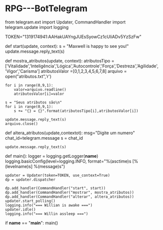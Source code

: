 # RPG---BotTelegram

from telegram.ext import Updater, CommandHandler
import telegram.update
import logging

TOKEN="1319174941:AAHakUAYngJUEsSyowCz1cUliADv5YzSzFw"

def start(update, context):
    s = "Maxwell is happy to see you!"
    update.message.reply_text(s)

def mostra_atributos(update, context):
    atributosTipo = ['Vitalidade','Inteligência','Lógica','Autocontrole','Força','Destreza','Agilidade','Vigor','Carisma']
    atributosValor =[0,1,2,3,4,5,6,7,8]
    arquivo = open("atributos.txt",'r')
    
    for i in range(0,9,1):
        valor=arquivo.readline()
        atributosValor[i]=valor

    s = "Seus atributos são\n"
    for i in range(0,9,1):
        s += "{} = {}".format(atributosTipo[i],atributosValor[i])
        
    update.message.reply_text(s)
    arquivo.close()

def altera_atributos(update,contextot):
    msg="Digite um numero"
    chat_id=telegram.message
    s = chat_id

    update.message.reply_text(s)

def main():
    logger = logging.getLogger(__name__)
    logging.basicConfig(level=logging.INFO,
                        format="%(asctime)s [%(levelname)s] %(message)s")

    updater = Updater(token=TOKEN, use_context=True)
    dp = updater.dispatcher

    dp.add_handler(CommandHandler("start", start))
    dp.add_handler(CommandHandler("mostrar", mostra_atributos))
    dp.add_handler(CommandHandler("alterar", altera_atributos))
    updater.start_polling()
    logging.info("=== Willian is awake ===")
    updater.idle()
    logging.info("=== Willin assleep ===")

if __name__ == "__main__":
    main()
